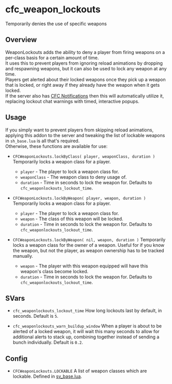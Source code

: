 # cfc_weapon_lockouts
Temporarily denies the use of specific weapons

## Overview
WeaponLockouts adds the ability to deny a player from firing weapons on a per-class basis for a certain amount of time.  
It uses this to prevent players from ignoring reload animations by dropping and respawning weapons, but it can also be used to lock any weapon at any time.  
Players get alerted about their locked weapons once they pick up a weapon that is locked, or right away if they already have the weapon when it gets locked.  
If the server also has [CFC Notifications](https://github.com/CFC-Servers/cfc_notifications/ "CFC Notifications") then this will automatically utilize it, replacing lockout chat warnings with timed, interactive popups.  

## Usage
If you simply want to prevent players from skipping reload animations, applying this addon to the server and tweaking the list of lockable weapons in `sh_base.lua` is all that's required.  
Otherwise, these functions are available for use:

- `CFCWeaponLockouts.lockByClass( player, weaponClass, duration )`
Temporarily locks a weapon class for a player.
  - `player` - The player to lock a weapon class for.
  - `weaponClass` - The weapon class to deny usage of.
  - `duration` - Time in seconds to lock the weapon for. Defaults to `cfc_weaponlockouts_lockout_time`.

- `CFCWeaponLockouts.lockByWeapon( player, weapon, duration )`
Temporarily locks a weapon class for a player.
  - `player` - The player to lock a weapon class for.
  - `weapon` - The class of this weapon will be locked.
  - `duration` - Time in seconds to lock the weapon for. Defaults to `cfc_weaponlockouts_lockout_time`.

- `CFCWeaponLockouts.lockByWeapon( nil, weapon, duration )`
Temporarily locks a weapon class for the owner of a weapon. Useful for if you know the weapon, but not the player, as weapon ownership has to be tracked manually.
  - `weapon` - The player with this weapon equipped will have this weapon's class become locked.
  - `duration` - Time in seconds to lock the weapon for. Defaults to `cfc_weaponlockouts_lockout_time`.

## SVars
- `cfc_weaponlockouts_lockout_time`
How long lockouts last by default, in seconds. Default is `5`.

- `cfc_weaponlockouts_warn_buildup_window`
When a player is about to be alerted of a locked weapon, it will wait this many seconds to allow for additional alerts to stack up, combining together instead of sending a bunch individually. Default is `0.2`.

## Config
- `CFCWeaponLockouts.LOCKABLE`
A list of weapon classes which are lockable. Defined in [sv_base.lua](https://github.com/CFC-Servers/cfc_weapon_lockouts/blob/master/lua/cfc_weapon_lockouts/shared/sv_base.lua "sv_base").
